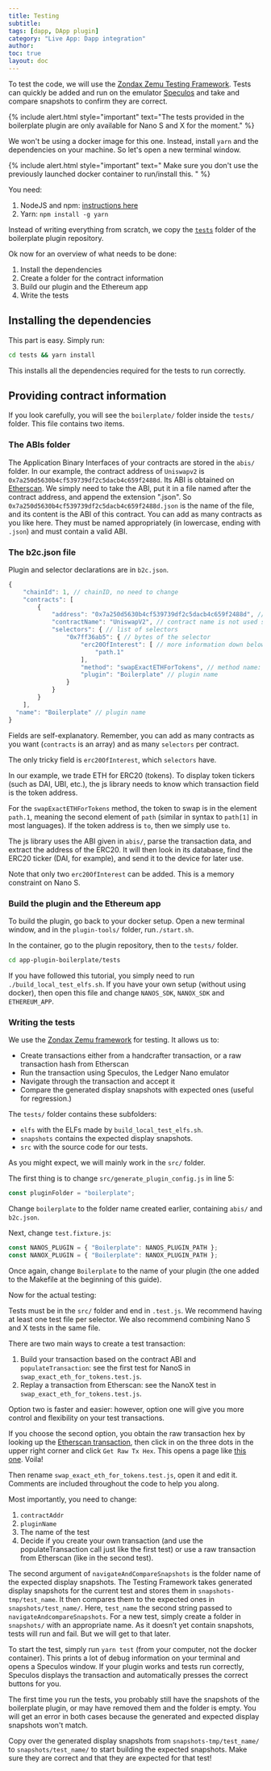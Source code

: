 ```yaml
---
title: Testing
subtitle:
tags: [dapp, DApp plugin]
category: "Live App: Dapp integration"
author:
toc: true
layout: doc
---
```


To test the code, we will use the [Zondax Zemu Testing Framework](https://github.com/Zondax/zemu). Tests can quickly be added and run on the emulator [Speculos](https://github.com/LedgerHQ/speculos) and take and compare snapshots to confirm they are correct.

<!--  -->
{% include alert.html style="important" text="The tests provided in the boilerplate plugin are only available for Nano S and X for the moment." %}
<!--  -->

We won't be using a docker image for this one. Instead, install `yarn` and the dependencies on your machine. So let's open a new terminal window.

<!--  -->
{% include alert.html style="important" text="
Make sure you don't use the previously launched docker container to run/install this.
" %}
<!--  -->

You need:
1. NodeJS and npm: [instructions here](https://nodejs.org/en/download/package-manager/)
2. Yarn: `npm install -g yarn`

Instead of writing everything from scratch, we copy the [`tests`](https://github.com/LedgerHQ/app-plugin-boilerplate/blob/master/tests/) folder of the boilerplate plugin repository.

Ok now for an overview of what needs to be done:

1. Install the dependencies
2. Create a folder for the contract information 
3. Build our plugin and the Ethereum app
4. Write the tests

## Installing the dependencies

This part is easy. Simply run:

```sh
cd tests && yarn install
```

This installs all the dependencies required for the tests to run correctly.

## Providing contract information

If you look carefully, you will see the `boilerplate/` folder inside the `tests/` folder. This file contains two items.

### The ABIs folder

The Application Binary Interfaces of your contracts are stored in the `abis/` folder. In our example, the contract address of `Uniswapv2` is `0x7a250d5630b4cf539739df2c5dacb4c659f2488d`. Its ABI is obtained on [Etherscan](https://etherscan.io/address/0x7a250d5630b4cf539739df2c5dacb4c659f2488d#code). We simply need to take the ABI, put it in a file named after the contract address, and append the extension ".json".
So `0x7a250d5630b4cf539739df2c5dacb4c659f2488d.json` is the name of the file, and its content is the ABI of this contract.
You can add as many contracts as you like here. They must be named appropriately (in lowercase, ending with `.json`) and must contain a valid ABI.

### The b2c.json file

Plugin and selector declarations are in `b2c.json`.

```js
{
    "chainId": 1, // chainID, no need to change
    "contracts": [
        {
            "address": "0x7a250d5630b4cf539739df2c5dacb4c659f2488d", // address of the contract address to interact with
            "contractName": "UniswapV2", // contract name is not used so feel free name as you wish.
            "selectors": { // list of selectors 
                "0x7ff36ab5": { // bytes of the selector
                    "erc20OfInterest": [ // more information down below
                        "path.1"
                    ],
                    "method": "swapExactETHForTokens", // method name: feel free to user whichever name you want to use
                    "plugin": "Boilerplate" // plugin name
                }
            }
        }
    ],
  "name": "Boilerplate" // plugin name
}
```

Fields are self-explanatory. Remember, you can add as many contracts as you want (`contracts` is an array) and as many `selectors` per contract.

The only tricky field is `erc20OfInterest`, which `selectors` have.

In our example, we trade ETH for ERC20 (tokens). To display token tickers (such as DAI, UBI, etc.), the js library needs to know which transaction field is the token address.

For the `swapExactETHForTokens` method, the token to swap is in the element `path.1`, meaning the second element of `path` (similar in syntax to `path[1]` in most languages). If the token address is `to`, then we simply use `to`.

The js library uses the ABI given in `abis/`, parse the transaction data, and extract the address of the ERC20. It will then look in its database, find the ERC20 ticker (DAI, for example), and send it to the device for later use.

Note that only two `erc20OfInterest` can be added. This is a memory constraint on Nano S.

### Build the plugin and the Ethereum app

To build the plugin, go back to your docker setup. 
Open a new terminal window, and in the `plugin-tools/` folder, run`./start.sh`.

In the container, go to the plugin repository, then to the `tests/` folder.

```sh
cd app-plugin-boilerplate/tests
```

If you have followed this tutorial, you simply need to run `./build_local_test_elfs.sh`. If you have your own setup (without using docker), then open this file and change `NANOS_SDK`, `NANOX_SDK` and `ETHEREUM_APP`.

### Writing the tests

We use the [Zondax Zemu framework](https://github.com/zondax/zemu) for testing. It allows us to:
- Create transactions either from a handcrafter transaction, or a raw transaction hash from Etherscan
- Run the transaction using Speculos, the Ledger Nano emulator
- Navigate through the transaction and accept it
- Compare the generated display snapshots with expected ones (useful for regression.)

The `tests/` folder contains these subfolders:
- `elfs` with the ELFs made by `build_local_test_elfs.sh`.
- `snapshots` contains the expected display snapshots.
- `src` with the source code for our tests.

As you might expect, we will mainly work in the `src/` folder.

The first thing is to change `src/generate_plugin_config.js` in line 5:

```js
const pluginFolder = "boilerplate";
```

Change `boilerplate` to the folder name created earlier, containing `abis/` and `b2c.json`.

Next, change `test.fixture.js`: 
```js
const NANOS_PLUGIN = { "Boilerplate": NANOS_PLUGIN_PATH };
const NANOX_PLUGIN = { "Boilerplate": NANOX_PLUGIN_PATH };
```

Once again, change `Boilerplate` to the name of your plugin (the one added to the Makefile at the beginning of this guide).

Now for the actual testing:

Tests must be in the `src/` folder and end in `.test.js`. We recommend having at least one test file per selector.
We also recommend combining Nano S and X tests in the same file.

There are two main ways to create a test transaction:
1. Build your transaction based on the contract ABI and `populateTransaction`: see the first test for NanoS in `swap_exact_eth_for_tokens.test.js`.
2. Replay a transaction from Etherscan: see the NanoX test in `swap_exact_eth_for_tokens.test.js`.

Option two is faster and easier: however, option one will give you more control and flexibility on your test transactions.

If you choose the second option, you obtain the raw transaction hex by looking up the [Etherscan transaction](https://etherscan.io/tx/0x0160b3aec12fd08e6be0040616c7c38248efb4413168a3372fc4d2db0e5961bb), then click in on the three dots in the upper right corner and click `Get Raw Tx Hex`. This opens a page like [this one](https://etherscan.io/getRawTx?tx=0x0160b3aec12fd08e6be0040616c7c38248efb4413168a3372fc4d2db0e5961bb). Voila!

Then rename `swap_exact_eth_for_tokens.test.js`, open it and edit it.
Comments are included throughout the code to help you along.

Most importantly, you need to change:
1. `contractAddr` 
2. `pluginName` 
3. The name of the test
4. Decide if you create your own transaction (and use the populateTransaction call just like the first test) or use a raw transaction from Etherscan (like in the second test).

The second argument of `navigateAndCompareSnapshots` is the folder name of the expected display snapshots. The Testing Framework takes generated display snapshots for the current test and stores them in `snapshots-tmp/test_name`. It then compares them to the expected ones in `snapshots/test_name/`. Here, `test_name` the second string passed to `navigateAndcompareSnapshots`. For a new test, simply create a folder in `snapshots/` with an appropriate name. As it doesn’t yet contain snapshots, tests will run and fail. But we will get to that later.

To start the test, simply run `yarn test` (from your computer, not the docker container). This prints a lot of debug information on your terminal and opens a Speculos window. If your plugin works and tests run correctly, Speculos displays the transaction and automatically presses the correct buttons for you.

The first time you run the tests, you probably still have the snapshots of the boilerplate plugin, or may have removed them and the folder is empty. You will get an error in both cases because the generated and expected display snapshots won't match.

Copy over the generated display snapshots from `snapshots-tmp/test_name/` to `snapshots/test_name/` to start building the expected snapshots. Make sure they are correct and that they are expected for that test!
